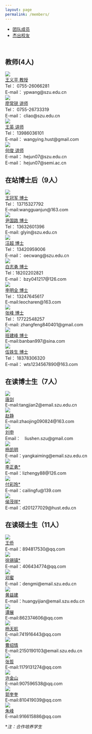 ```yaml
---
layout: page
permalink: /members/
---
```


<div class="navbar center forth">
<ul>
    <li class="active"><a href="{{ "/members" | prepend: site.baseurl }}">团队成员</a></li>
    <li><a href="{{ "/gra-members" | prepend: "/members" | prepend: site.baseurl }}">杰出校友</a></li>
</ul>
</div>

<br>

## 教师(4人)

<div class="sec-container">

<div class="bio-container">
  <div class="bio-avatar" >
  <a href="{{ site.baseurl }}/members/wangyiping/">
  <img src="{{ site.baseurl }}/images/wangyiping-92x128.jpg" class="max-img-border">
  </a>
  </div>
  <div class="bio-info">
  <a href="{{ site.baseurl }}/members/wangyiping/">
  王义平 教授
  </a>
  <br>
  Tel： 0755-26066281
  <br>
  E-mail： ypwang@szu.edu.cn
  </div>
</div>

<div class="bio-container">
  <div class="bio-avatar" >
  <a href="{{ site.baseurl }}/members/liaochangrui/">
  <img src="{{ site.baseurl }}/images/liaochangrui-92x128.jpg" class="max-img-border">
  </a>
  </div>
  <div class="bio-info">
  <a href="{{ site.baseurl }}/members/liaochangrui/">
  廖常锐 讲师
  </a>
  <br>
  Tel：  0755-26733319
  <br>
  E-mail： cliao@szu.edu.cn
  </div>
</div>

<div class="bio-container">
  <div class="bio-avatar" >
  <a href="{{ site.baseurl }}/members/wangying/">
  <img src="{{ site.baseurl }}/images/wangying-92x128.jpg" class="max-img-border">
  </a>
  </div>
  <div class="bio-info">
  <a href="{{ site.baseurl }}/members/wangying/">
  王英 讲师
  </a>
  <br>
  Tel：  13986036101
  <br>
  E-mail： wangying.hust@gmail.com
  </div>
</div>

<div class="bio-container">
  <div class="bio-avatar" >
  <a href="{{ site.baseurl }}/members/hejun/">
  <img src="{{ site.baseurl }}/images/hejun-92x130.jpg" class="max-img-border"/>
  </a>
  </div>
  <div class="bio-info">
  <a href="{{ site.baseurl }}/members/hejun/">
  何俊 讲师
  </a>
    <br>
  E-mail： hejun07@szu.edu.cn </br>
  E-mail： hejun07@semi.ac.cn
  </div>
</div>

</div>

## 在站博士后（9人）

<div class="sec-container">

<div class="bio-container">
  <div class="bio-avatar" >
  <a href="{{ site.baseurl }}/members/wangguanjun/">
  <img src="{{ site.baseurl }}/images/wangguanjun-92x114.jpg" class="max-img-border"/>
  </a>
  </div>
  <div class="bio-info">
  <a href="{{ site.baseurl }}/members/wangguanjun/">
  王冠军 博士
  </a>
  <br/>
  Tel：  13715327792
  <br>
  E-mail:wangguanjun@163.com
  </div>
</div>


<div class="bio-container">
  <div class="bio-avatar" >
  <a href="{{ site.baseurl }}/members/yinguolu/">
  <img src="{{ site.baseurl }}/images/yinguolu-92x128.jpg" class="max-img-border"/>
  </a>
  </div>
  <div class="bio-info">
  <a href="{{ site.baseurl }}/members/yinguolu/">
  尹国路 博士
  </a>
  <br>
  Tel：  13632601396
  <br>
  E-mail: glyin@szu.edu.cn
  </div>
</div>



<div class="bio-container">
  <div class="bio-avatar" >
  <a href="{{ site.baseurl }}/members/wangchao/">
  <img src="{{ site.baseurl }}/images/wangc-92x128.jpg" class="max-img-border"/>
  </a>
  </div>
  <div class="bio-info">
  <a href="{{ site.baseurl }}/members/wangchao/">
  汪超 博士
  </a>
  <br>
  Tel：  13420959006
  <br>
  E-mail： oecwang@szu.edu.cn
  </div>
</div>

<div class="bio-container">
  <div class="bio-avatar" >
  <a href="{{ site.baseurl }}/members/baizhiyong/">
  <img src="{{ site.baseurl }}/images/baizy-92x130.jpg" class="max-img-border"/>
  </a>
  </div>
  <div class="bio-info">
  <a href="{{ site.baseurl }}/members/baizhiyong/">
  白志勇 博士
  </a>
  <br>
  Tel：18202202821
  <br>
  E-mail： bzy041217@126.com
  </div>
</div>

<div class="bio-container">
  <div class="bio-avatar" >
  <a href="{{ site.baseurl }}/members/limingquan/">
  <img src="{{ site.baseurl }}/images/lmq-92x128.jpg" class="max-img-border"/>
  </a>
  </div>
  <div class="bio-info">
  <a href="{{ site.baseurl }}/members/limingquan/">
  李明全 博士
  </a>
  <br/>
  Tel：  13247645617
  <br>
  E-mail:leocharen@163.com
  </div>
</div>

<div class="bio-container">
  <div class="bio-avatar" >
  <a href="{{ site.baseurl }}/members/zhangfeng/">
  <img src="{{ site.baseurl }}/images/zhangfeng-92x128.jpg" class="max-img-border"/>
  </a>
  </div>
  <div class="bio-info">
  <a href="{{ site.baseurl }}/members/zhangfeng/">
  张峰 博士
  </a>
  <br>
  Tel：  17722548257
  <br>
  E-mail: zhangfeng840401@gmail.com
  </div>
</div>

<div class="bio-container">
  <div class="bio-avatar" >
  <a href="{{ site.baseurl }}/members/banjianfeng/">
  <img src="{{ site.baseurl }}/images/bjf-92x128.png" class="max-img-border"/>
  </a>
  </div>
  <div class="bio-info">
  <a href="{{ site.baseurl }}/members/banjianfeng/">
  班建峰 博士
  </a>
  <br>
  E-mail:banban997@sina.com
  </div>
</div>

<div class="bio-container">
  <div class="bio-avatar" >
  <a href="{{ site.baseurl }}/members/wutiesheng/">
  <img src="{{ site.baseurl }}/images/wts-92x128.jpg" class="max-img-border"/>
  </a>
  </div>
  <div class="bio-info">
  <a href="{{ site.baseurl }}/members/wutiesheng/">
  伍铁生 博士
  </a>
  <br>
  Tel：  18378306320
  <br>
  E-mail： wts1234567890@163.com
  </div>
</div>

</div>

##  在读博士生（7人）

<div class="sec-container">

<div class="bio-container">
  <div class="bio-avatar" >
  <a href="{{ site.baseurl }}/members/tangjian/">
  <img src="{{ site.baseurl }}/images/tangjian-92x128.jpg" class="max-img-border"/>
  </a>
  </div>
  <div class="bio-info">
  <a href="{{ site.baseurl }}/members/tangjian/">
  唐剑
  </a>
  <br/>
  E-mail:tangjian2@email.szu.edu.cn
  </div>
</div>

<div class="bio-container">
  <div class="bio-avatar" >
  <a href="{{ site.baseurl }}/members/zhaojing/">
  <img src="{{ site.baseurl }}/images/zhaojing-92x113.jpg" class="max-img-border"/>
  </a>
  </div>
  <div class="bio-info">
  <a href="{{ site.baseurl }}/members/zhaojing/">
  赵静
  </a>
  <br/>
  E-mail:zhaojing090824@163.com
  </div>
</div>

<div class="bio-container">
  <div class="bio-avatar" >
  <a href="{{ site.baseurl }}/members/liushen/">
  <img src="{{ site.baseurl }}/images/liushen93x124.jpg" class="max-img-border"/>
  </a>
  </div>
  <div class="bio-info">
  <a href="{{ site.baseurl }}/members/liushen/">
  刘申
  </a>
  <br>
  Email：　liushen.szu@gmail.com
  </div>
</div>

<div class="bio-container">
  <div class="bio-avatar" >
  <a href="{{ site.baseurl }}/members/yangkaiming/">
  <img src="{{ site.baseurl }}/images/yangkaiming-92x117.jpg" class="max-img-border"/>
  </a>
  </div>
  <div class="bio-info">
  <a href="{{ site.baseurl }}/members/yangkaiming/">
  杨凯明
  </a>
  <br>
  E-mail：yangkaiming@email.szu.edu.cn
  </div>
</div>

<div class="bio-container">
  <div class="bio-avatar" >
  <a href="{{ site.baseurl }}/members/lizhengyong/">
  <img src="{{ site.baseurl }}/images/lizhengyong-92x128.jpg" class="max-img-border"/>
  </a>
  </div>
  <div class="bio-info">
  <a href="{{ site.baseurl }}/members/lizhengyong/">
  李正勇*
  </a>
  <br>
  E-mail：lizhengy88@126.com
  </div>
</div>

<div class="bio-container">
  <div class="bio-avatar" >
  <a href="{{ site.baseurl }}/members/fucailing/">
  <img src="{{ site.baseurl }}/images/fucailing-92x130.jpg" class="max-img-border"/>
  </a>
  </div>
  <div class="bio-info">
  <a href="{{ site.baseurl }}/members/fucailing/">
  付彩玲*
  </a>
  <br>
  E-mail：cailingfu@139.com
  </div>
</div>

<div class="bio-container">
  <div class="bio-avatar" >
  <a href="{{ site.baseurl }}/members/houmaoxiang/">
  <img src="{{ site.baseurl }}/images/hmx-92x128.png" class="max-img-border"/>
  </a>
  </div>
  <div class="bio-info">
  <a href="{{ site.baseurl }}/members/houmaoxiang/">
  侯茂祥*
  </a>
  <br>
  E-mail：d201277029@hust.edu.cn
  </div>
</div>

</div>

## 在读硕士生（11人）

<div class="sec-container">

<div class="bio-container">
  <div class="bio-avatar" >
  <a href="{{ site.baseurl }}/members/wangqiao/">
  <img src="{{ site.baseurl }}/images/wangqiao-92x130.jpg" class="max-img-border"/>
  </a>
  </div>
  <div class="bio-info">
  <a href="{{ site.baseurl }}/members/wangqiao/">
  王侨
  </a>
  <br />
  E-mail：894817530@qq.com
  </div>
</div>

<div class="bio-container">
  <div class="bio-avatar" >
  <a href="{{ site.baseurl }}/members/xuxizhen/">
  <img src="{{ site.baseurl }}/images/xuxizhen-92x130.jpg" class="max-img-border"/>
  </a>
  </div>
  <div class="bio-info">
  <a href="{{ site.baseurl }}/members/xuxizhen/">
  徐锡镇*
  </a>
  <br>
  E-mail：406434774@qq.com
  </div>
</div>

<div class="bio-container">
  <div class="bio-avatar" >
  <a href="{{ site.baseurl }}/members/dengmi/">
  <img src="{{ site.baseurl }}/images/dengmi-92x130.jpg" class="max-img-border"/>
  </a>
  </div>
  <div class="bio-info">
  <a href="{{ site.baseurl }}/members/dengmi/">
  邓蜜 
  </a>
  <br>
  E-mail：dengmi@email.szu.edu.cn
  </div>
</div>

<div class="bio-container">
  <div class="bio-avatar" >
  <a href="{{ site.baseurl }}/members/huangyijian/">
  <img src="{{ site.baseurl }}/images/huangyijian-92x130.jpg" class="max-img-border"/>
  </a>
  </div>
  <div class="bio-info">
  <a href="{{ site.baseurl }}/members/huangyijian/">
  黄益建
  </a>
  <br>
  E-mail：huangyijian@email.szu.edu.cn
  </div>
</div>

<div class="bio-container">
  <div class="bio-avatar" >
  <a href="{{ site.baseurl }}/members/tanzhan/">
  <img src="{{ site.baseurl }}/images/tanzhan-92x128.jpg" class="max-img-border"/>
  </a>
  </div>
  <div class="bio-info">
  <a href="{{ site.baseurl }}/members/tanzhan/">
  谭展
  </a>
  <br>
  E-mail:862374606@qq.com
  </div>
</div>

<div class="bio-container">
  <div class="bio-avatar" >
  <a href="{{ site.baseurl }}/members/yangtianhang/">
  <img src="{{ site.baseurl }}/images/yangtianhang-1.jpg" class="max-img-border"/>
  </a>
  </div>
  <div class="bio-info">
  <a href="{{ site.baseurl }}/members/yangtianhang/">
  杨天航
  </a>
  <br>
  E-mail:741916443@qq.com
  </div>
</div>

<div class="bio-container">
  <div class="bio-avatar" >
  <a href="{{ site.baseurl }}/members/caoshaoqing/">
  <img src="{{ site.baseurl }}/images/caoshaoqing-92x128.jpg" class="max-img-border"/>
  </a>
  </div>
  <div class="bio-info">
  <a href="{{ site.baseurl }}/members/caoshaoqing/">
  曹绍情
  </a>
  <br>
  E-mail:2150190103@email.szu.edu.cn
  </div>
</div>

<div class="bio-container">
  <div class="bio-avatar" >
  <a href="{{ site.baseurl }}/members/zhangzhe/">
  <img src="{{ site.baseurl }}/images/zhangzhe-92x128.jpg" class="max-img-border"/>
  </a>
  </div>
  <div class="bio-info">
  <a href="{{ site.baseurl }}/members/zhangzhe/">
  张哲
  </a>
  <br>
  E-mail:1179131274@qq.com
  </div>
</div>

<div class="bio-container">
  <div class="bio-avatar" >
  <a href="{{ site.baseurl }}/members/xujinshan/">
  <img src="{{ site.baseurl }}/images/xujinshan-92x130.jpg" class="max-img-border"/>
  </a>
  </div>
  <div class="bio-info">
  <a href="{{ site.baseurl }}/members/xujinshan/">
  许金山
  </a>
  <br>
  E-mail:907596538@qq.com
  </div>
</div>

<div class="bio-container">
  <div class="bio-avatar" >
  <a href="{{ site.baseurl }}/members/guokuikui/">
  <img src="{{ site.baseurl }}/images/guokuikui-92x128.jpg" class="max-img-border"/>
  </a>
  </div>
  <div class="bio-info">
  <a href="{{ site.baseurl }}/members/guokuikui/">
  郭奎奎
  </a>
  <br>
  E-mail:810419039@qq.com
  </div>
</div>

<div class="bio-container">
  <div class="bio-avatar" >
  <a href="{{ site.baseurl }}/members/zhufeng/">
  <img src="{{ site.baseurl }}/images/zhufeng-92x128.jpg" class="max-img-border"/>
  </a>
  </div>
  <div class="bio-info">
  <a href="{{ site.baseurl }}/members/zhufeng/">
  朱峰
  </a>
  <br>
  E-mail:916615886@qq.com
  </div>
</div>
</div>

**注：*合作培养学生**
